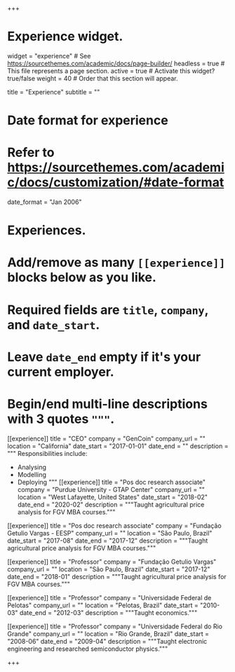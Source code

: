 +++
# Experience widget.
widget = "experience"  # See https://sourcethemes.com/academic/docs/page-builder/
headless = true  # This file represents a page section.
active = true  # Activate this widget? true/false
weight = 40  # Order that this section will appear.

title = "Experience"
subtitle = ""

# Date format for experience
#   Refer to https://sourcethemes.com/academic/docs/customization/#date-format
date_format = "Jan 2006"

# Experiences.
#   Add/remove as many `[[experience]]` blocks below as you like.
#   Required fields are `title`, `company`, and `date_start`.
#   Leave `date_end` empty if it's your current employer.
#   Begin/end multi-line descriptions with 3 quotes `"""`.
[[experience]]
  title = "CEO"
  company = "GenCoin"
  company_url = ""
  location = "California"
  date_start = "2017-01-01"
  date_end = ""
  description = """
  Responsibilities include:

  * Analysing
  * Modelling
  * Deploying
  """
[[experience]]
  title = "Pos doc research associate"
  company = "Purdue University - GTAP Center"
  company_url = ""
  location = "West Lafayette, United States"
  date_start = "2018-02"
  date_end = "2020-02"
  description = """Taught agricultural price analysis for FGV MBA courses."""

[[experience]]
  title = "Pos doc research associate"
  company = "Fundação Getulio Vargas - EESP"
  company_url = ""
  location = "São Paulo, Brazil"
  date_start = "2017-08"
  date_end = "2017-12"
  description = """Taught agricultural price analysis for FGV MBA courses."""

[[experience]]
  title = "Professor"
  company = "Fundação Getulio Vargas"
  company_url = ""
  location = "São Paulo, Brazil"
  date_start = "2017-12"
  date_end = "2018-01"
  description = """Taught agricultural price analysis for FGV MBA courses."""

[[experience]]
  title = "Professor"
  company = "Universidade Federal de Pelotas"
  company_url = ""
  location = "Pelotas, Brazil"
  date_start = "2010-03"
  date_end = "2012-03"
  description = """Taught economics."""

[[experience]]
  title = "Professor"
  company = "Universidade Federal do Rio Grande"
  company_url = ""
  location = "Rio Grande, Brazil"
  date_start = "2008-06"
  date_end = "2009-04"
  description = """Taught electronic engineering and researched semiconductor physics."""

+++
